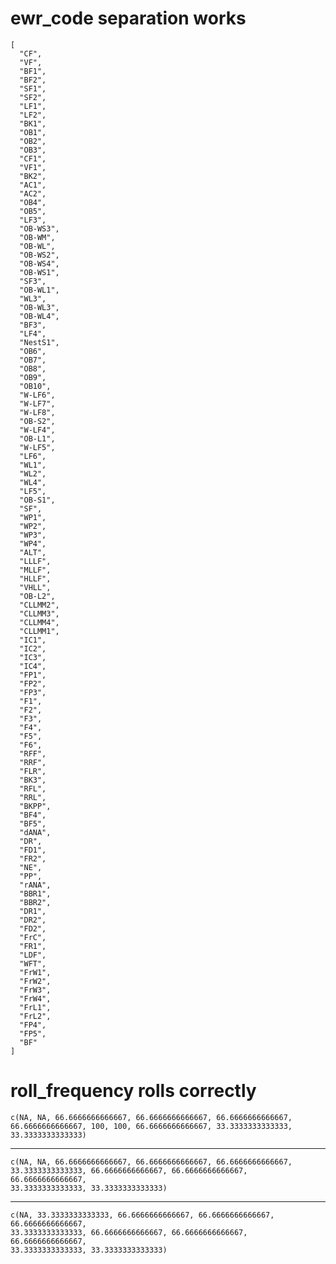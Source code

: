 # ewr_code separation works

    [
      "CF",
      "VF",
      "BF1",
      "BF2",
      "SF1",
      "SF2",
      "LF1",
      "LF2",
      "BK1",
      "OB1",
      "OB2",
      "OB3",
      "CF1",
      "VF1",
      "BK2",
      "AC1",
      "AC2",
      "OB4",
      "OB5",
      "LF3",
      "OB-WS3",
      "OB-WM",
      "OB-WL",
      "OB-WS2",
      "OB-WS4",
      "OB-WS1",
      "SF3",
      "OB-WL1",
      "WL3",
      "OB-WL3",
      "OB-WL4",
      "BF3",
      "LF4",
      "NestS1",
      "OB6",
      "OB7",
      "OB8",
      "OB9",
      "OB10",
      "W-LF6",
      "W-LF7",
      "W-LF8",
      "OB-S2",
      "W-LF4",
      "OB-L1",
      "W-LF5",
      "LF6",
      "WL1",
      "WL2",
      "WL4",
      "LF5",
      "OB-S1",
      "SF",
      "WP1",
      "WP2",
      "WP3",
      "WP4",
      "ALT",
      "LLLF",
      "MLLF",
      "HLLF",
      "VHLL",
      "OB-L2",
      "CLLMM2",
      "CLLMM3",
      "CLLMM4",
      "CLLMM1",
      "IC1",
      "IC2",
      "IC3",
      "IC4",
      "FP1",
      "FP2",
      "FP3",
      "F1",
      "F2",
      "F3",
      "F4",
      "F5",
      "F6",
      "RFF",
      "RRF",
      "FLR",
      "BK3",
      "RFL",
      "RRL",
      "BKPP",
      "BF4",
      "BF5",
      "dANA",
      "DR",
      "FD1",
      "FR2",
      "NE",
      "PP",
      "rANA",
      "BBR1",
      "BBR2",
      "DR1",
      "DR2",
      "FD2",
      "FrC",
      "FR1",
      "LDF",
      "WFT",
      "FrW1",
      "FrW2",
      "FrW3",
      "FrW4",
      "FrL1",
      "FrL2",
      "FP4",
      "FP5",
      "BF"
    ]

# roll_frequency rolls correctly

    c(NA, NA, 66.6666666666667, 66.6666666666667, 66.6666666666667, 
    66.6666666666667, 100, 100, 66.6666666666667, 33.3333333333333, 
    33.3333333333333)

---

    c(NA, NA, 66.6666666666667, 66.6666666666667, 66.6666666666667, 
    33.3333333333333, 66.6666666666667, 66.6666666666667, 66.6666666666667, 
    33.3333333333333, 33.3333333333333)

---

    c(NA, 33.3333333333333, 66.6666666666667, 66.6666666666667, 66.6666666666667, 
    33.3333333333333, 66.6666666666667, 66.6666666666667, 66.6666666666667, 
    33.3333333333333, 33.3333333333333)

